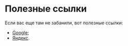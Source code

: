 # Полезные ссылки

Если вас еще там не забанили, вот полезные ссылки:

* [Google](https://google.com);
* [Яндекс](https://ya.ru).
